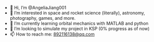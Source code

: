 - 👋 Hi, I’m @AngeliaJiang001
- 👀 I’m interested in space and rocket science (literally), astronomy, photography, games, and more.
- 🌱 I’m currently learning orbital mechanics with MATLAB and python
- 💞️ I’m looking to simulate my project in KSP (0% progress as of now)
- 📫 How to reach me: 892116138@qq.com

<!---
AngeliaJiang001/AngeliaJiang001 is a ✨ special ✨ repository because its `README.md` (this file) appears on your GitHub profile.
You can click the Preview link to take a look at your changes.
--->
